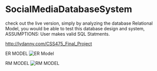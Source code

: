 # SocialMediaDatabaseSystem
check out the live version, simply by analyzing the database Relational Model, you would be able to test this database design and system, 
<br />
ASSUMPTIONS: User makes valid SQL Statments.

http://lydanny.com/CSS475_Final_Project

ER MODEL
![ER Model](http://i.imgur.com/NoMKjBz.jpg "the ER Model")

RM MODEL
![RM MODEL](http://i.imgur.com/fVnv1vd.jpg)
